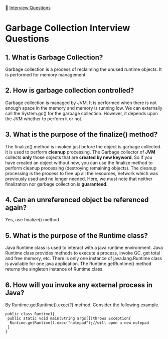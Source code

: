 :palm_tree: [Interview Questions](https://kellylin1115.github.io/interview-questions-blog/)

# Garbage Collection Interview Questions

## 1.  What is Garbage Collection?
Garbage collection is a process of reclaiming the unused runtime objects. It is performed for memory management.

## 2. How is garbage collection controlled?
Garbage collection is managed by JVM. It is performed when there is not enough space in the memory and memory is running low. We can externally call the System.gc() for the garbage collection. However, it depends upon the JVM whether to perform it or not.

## 3. What is the purpose of the finalize() method?
The finalize() method is invoked just before the object is garbage collected. It is used to perform **cleanup** processing. The Garbage collector of **JVM** collects **only** those objects that are **created by new keyword**. So if you have created an object without new, you can use the finalize method to perform cleanup processing (destroying remaining objects). The cleanup processing is the process to free up all the resources, network which was previously used and no longer needed. Here, we must note that neither finalization nor garbage collection is **guaranteed**.

## 4. Can an unreferenced object be referenced again?
Yes, use finalize() method

## 5. What is the purpose of the Runtime class?
Java Runtime class is used to interact with a java runtime environment. Java Runtime class provides methods to execute a process, invoke GC, get total and free memory, etc. There is only one instance of java.lang.Runtime class is available for one java application. The Runtime.getRuntime() method returns the singleton instance of Runtime class.

## 6. How will you invoke any external process in Java?
By Runtime.getRuntime().exec(?) method. Consider the following example.

    public class Runtime1{  
     public static void main(String args[])throws Exception{  
      Runtime.getRuntime().exec("notepad");//will open a new notepad  
     }  
    }  
    
